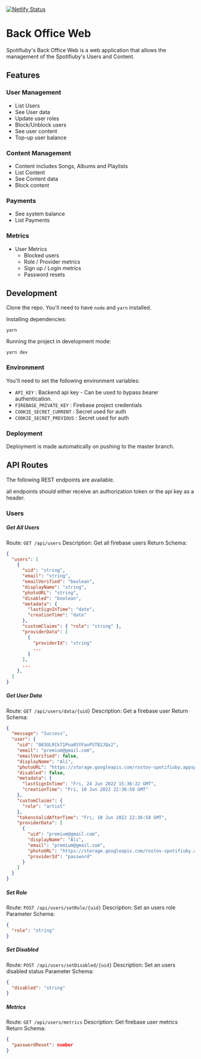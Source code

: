 [![Netlify Status](https://api.netlify.com/api/v1/badges/5e8bbcab-8156-49f2-bfbc-863ef1cda7bc/deploy-status)](https://app.netlify.com/sites/dancing-custard-2450ff/deploys)

# Back Office Web

Spotifiuby's Back Office Web is a web application that allows the management of the Spotifiuby's Users and Content.

## Features

### User Management

- List Users
- See User data
- Update user roles
- Block/Unblock users
- See user content
- Top-up user balance

### Content Management

- Content includes Songs, Albums and Playlists
- List Content
- See Content data
- Block content

### Payments

- See system balance
- List Payments

### Metrics

- User Metrics
  - Blocked users
  - Role / Provider metrics
  - Sign up / Login metrics
  - Password resets

## Development

Clone the repo.
You'll need to have `node` and `yarn` installed.

Installing dependencies:

```console
yarn
```

Running the project in development mode:

```console
yarn dev
```

### Environment

You'll need to set the following environment variables:

- `API_KEY` : Backend api key - Can be used to bypass bearer authentication.
- `FIREBASE_PRIVATE_KEY` : Firebase project credentials
- `COOKIE_SECRET_CURRENT` : Secret used for auth
- `COOKIE_SECRET_PREVIOUS` : Secret used for auth

### Deployment

Deployment is made automatically on pushing to the master branch.

## API Routes

The following REST endpoints are available.

all endpoints should either receive an authorization token or the api key as a header.

### Users

##### Get All Users

Route: `GET /api/users`
Description: Get all firebase users
Return Schema:

```json
{
  "users": [
    {
      "uid": "string",
      "email": "string",
      "emailVerified": "boolean",
      "displayName": "string",
      "photoURL": "string",
      "disabled": "boolean",
      "metadata": {
        "lastSignInTime": "date",
        "creationTime": "date"
      },
      "customClaims": { "role": "string" },
      "providerData": [
        {
          "providerId": "string"
          ...
        }
      ],
      ...
    },
  ]
}
```

##### Get User Data

Route: `GET /api/users/data/{uid}`
Description: Get a firebase user
Return Schema:

```json
{
  "message": "Success",
  "user": {
    "uid": "083OLRCk71Poa8SYFaoPSTB2JQx2",
    "email": "premium@gmail.com",
    "emailVerified": false,
    "displayName": "Ali",
    "photoURL": "https://storage.googleapis.com/rostov-spotifiuby.appspot.com/pfp/083OLRCk71Poa8SYFaoPSTB2JQx2?t=1656084952",
    "disabled": false,
    "metadata": {
      "lastSignInTime": "Fri, 24 Jun 2022 15:36:22 GMT",
      "creationTime": "Fri, 10 Jun 2022 22:36:58 GMT"
    },
    "customClaims": {
      "role": "artist"
    },
    "tokensValidAfterTime": "Fri, 10 Jun 2022 22:36:58 GMT",
    "providerData": [
      {
        "uid": "premium@gmail.com",
        "displayName": "Ali",
        "email": "premium@gmail.com",
        "photoURL": "https://storage.googleapis.com/rostov-spotifiuby.appspot.com/pfp/083OLRCk71Poa8SYFaoPSTB2JQx2?t=1656084952",
        "providerId": "password"
      }
    ]
  }
}
```

##### Set Role

Route: `POST /api/users/setRole/{uid}`
Description: Set an users role
Parameter Schema:

```json
{
  "role": "string"
}
```

##### Set Disabled

Route: `POST /api/users/setDisabled/{uid}`
Description: Set an users disabled status
Parameter Schema:

```json
{
  "disabled": "string"
}
```

##### Metrics

Route: `GET /api/users/metrics`
Description: Get firebase user metrics
Return Schema:

```json
{
  "passwordReset": number
}
```
